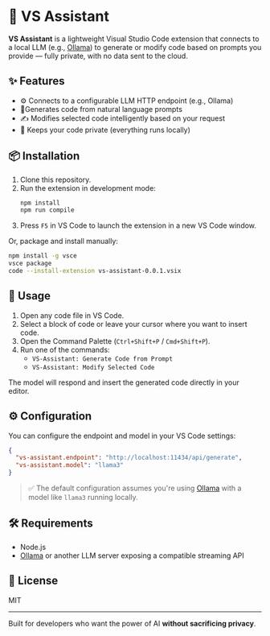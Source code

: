 # 🧠 VS Assistant

**VS Assistant** is a lightweight Visual Studio Code extension that connects to a local LLM (e.g., [Ollama](https://ollama.com)) to generate or modify code based on prompts you provide — fully private, with no data sent to the cloud.

## ✨ Features

- ⚙️ Connects to a configurable LLM HTTP endpoint (e.g., Ollama)
- 🧑Generates code from natural language prompts
- ✍️ Modifies selected code intelligently based on your request
- 🔐 Keeps your code private (everything runs locally)

## 📦 Installation

1. Clone this repository.
2. Run the extension in development mode:
   ```bash
   npm install
   npm run compile
   ```
3. Press `F5` in VS Code to launch the extension in a new VS Code window.

Or, package and install manually:

```bash
npm install -g vsce
vsce package
code --install-extension vs-assistant-0.0.1.vsix
```

## 🚀 Usage

1. Open any code file in VS Code.
2. Select a block of code or leave your cursor where you want to insert code.
3. Open the Command Palette (`Ctrl+Shift+P` / `Cmd+Shift+P`).
4. Run one of the commands:
   - `VS-Assistant: Generate Code from Prompt`
   - `VS-Assistant: Modify Selected Code`

The model will respond and insert the generated code directly in your editor.

## ⚙️ Configuration

You can configure the endpoint and model in your VS Code settings:

```json
{
  "vs-assistant.endpoint": "http://localhost:11434/api/generate",
  "vs-assistant.model": "llama3"
}
```

> ✅ The default configuration assumes you're using [Ollama](https://ollama.com) with a model like `llama3` running locally.

## 🛠️ Requirements

- Node.js
- [Ollama](https://ollama.com) or another LLM server exposing a compatible streaming API

## 📄 License

MIT

---

Built for developers who want the power of AI **without sacrificing privacy**.
